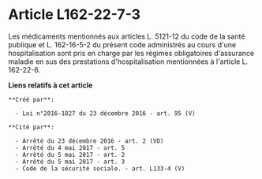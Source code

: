 # Article L162-22-7-3

Les médicaments mentionnés aux articles L. 5121-12 du code de la santé publique et L. 162-16-5-2 du présent code administrés
au cours d'une hospitalisation sont pris en charge par les régimes obligatoires d'assurance maladie en sus des prestations
d'hospitalisation mentionnées à l'article L. 162-22-6.

**Liens relatifs à cet article**

	**Créé par**:

	  - Loi n°2016-1827 du 23 décembre 2016 - art. 95 (V)

	**Cité par**:

	  - Arrêté du 23 décembre 2016 - art. 2 (VD)
	  - Arrêté du 4 mai 2017 - art. 5
	  - Arrêté du 5 mai 2017 - art. 2
	  - Arrêté du 5 mai 2017 - art. 3
	  - Code de la sécurité sociale. - art. L133-4 (V)
